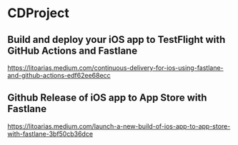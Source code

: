 # CDProject

## Build and deploy your iOS app to TestFlight with GitHub Actions and Fastlane

https://litoarias.medium.com/continuous-delivery-for-ios-using-fastlane-and-github-actions-edf62ee68ecc

## Github Release of iOS app to App Store with Fastlane

https://litoarias.medium.com/launch-a-new-build-of-ios-app-to-app-store-with-fastlane-3bf50cb36dce
